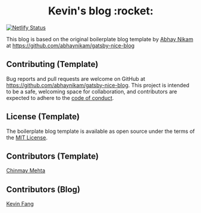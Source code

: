 <h1 align="center">
  Kevin's blog :rocket:
</h1>

[![Netlify Status](https://api.netlify.com/api/v1/badges/db2711d4-0da1-4866-a20e-b55a4820f152/deploy-status)](https://app.netlify.com/sites/playful-torrone-ce5870/deploys)

This blog is based on the original boilerplate blog template by [Abhay Nikam](https://www.abhaynikam.me/pages/about) at https://github.com/abhaynikam/gatsby-nice-blog


## Contributing (Template)

Bug reports and pull requests are welcome on GitHub at https://github.com/abhaynikam/gatsby-nice-blog. This project is intended to be a safe, welcoming space for collaboration, and contributors are expected to adhere to the [code of conduct](https://github.com/abhaynikam/gatsby-nice-blog/blob/master/CODE_OF_CONDUCT.md).

## License (Template)

The boilerplate blog template is available as open source under the terms of the [MIT License](https://opensource.org/licenses/MIT).

## Contributors (Template)
[Chinmay Mehta](https://github.com/chinmaym07)

## Contributors (Blog)
[Kevin Fang](https://github.com/thesnakefang)